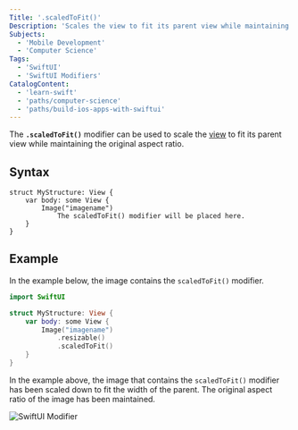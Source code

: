 ```yaml
---
Title: '.scaledToFit()'
Description: 'Scales the view to fit its parent view while maintaining the original aspect ratio.'
Subjects:
  - 'Mobile Development'
  - 'Computer Science'
Tags:
  - 'SwiftUI'
  - 'SwiftUI Modifiers'
CatalogContent:
  - 'learn-swift'
  - 'paths/computer-science'
  - 'paths/build-ios-apps-with-swiftui'
---
```


The **`.scaledToFit()`** modifier can be used to scale the [view](https://www.codecademy.com/resources/docs/swiftui/views) to fit its parent view while maintaining the original aspect ratio.

## Syntax

```pseudo
struct MyStructure: View {
    var body: some View {
        Image("imagename")
            The scaledToFit() modifier will be placed here.
    }
}
```

## Example

In the example below, the image contains the `scaledToFit()` modifier.

```swift
import SwiftUI

struct MyStructure: View {
    var body: some View {
        Image("imagename")
            .resizable()
            .scaledToFit()
    }
}
```
In the example above, the image that contains the `scaledToFit()` modifier has been scaled down to fit the width of the parent. The original aspect ratio of the image has been maintained.

![SwiftUI Modifier](https://raw.githubusercontent.com/Codecademy/docs/main/media/scaled-to-fit.jpg)